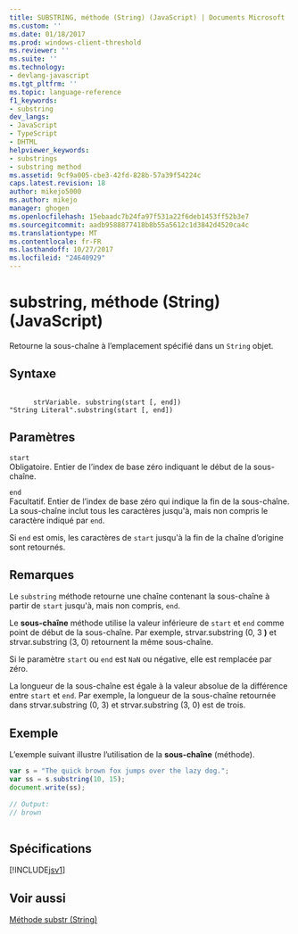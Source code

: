 ```yaml
---
title: SUBSTRING, méthode (String) (JavaScript) | Documents Microsoft
ms.custom: ''
ms.date: 01/18/2017
ms.prod: windows-client-threshold
ms.reviewer: ''
ms.suite: ''
ms.technology:
- devlang-javascript
ms.tgt_pltfrm: ''
ms.topic: language-reference
f1_keywords:
- substring
dev_langs:
- JavaScript
- TypeScript
- DHTML
helpviewer_keywords:
- substrings
- substring method
ms.assetid: 9cf9a005-cbe3-42fd-828b-57a39f54224c
caps.latest.revision: 18
author: mikejo5000
ms.author: mikejo
manager: ghogen
ms.openlocfilehash: 15ebaadc7b24fa97f531a22f6deb1453ff52b3e7
ms.sourcegitcommit: aadb9588877418b8b55a5612c1d3842d4520ca4c
ms.translationtype: MT
ms.contentlocale: fr-FR
ms.lasthandoff: 10/27/2017
ms.locfileid: "24640929"
---
```

# <a name="substring-method-string-javascript"></a>substring, méthode (String) (JavaScript)
Retourne la sous-chaîne à l’emplacement spécifié dans un `String` objet.  
  
## <a name="syntax"></a>Syntaxe  
  
```  
  
      strVariable. substring(start [, end])  
"String Literal".substring(start [, end])   
```  
  
## <a name="parameters"></a>Paramètres  
 `start`  
 Obligatoire. Entier de l’index de base zéro indiquant le début de la sous-chaîne.  
  
 `end`  
 Facultatif. Entier de l’index de base zéro qui indique la fin de la sous-chaîne. La sous-chaîne inclut tous les caractères jusqu'à, mais non compris le caractère indiqué par `end`.  
  
 Si `end` est omis, les caractères de `start` jusqu'à la fin de la chaîne d’origine sont retournés.  
  
## <a name="remarks"></a>Remarques  
 Le `substring` méthode retourne une chaîne contenant la sous-chaîne à partir de `start` jusqu'à, mais non compris, `end`.  
  
 Le **sous-chaîne** méthode utilise la valeur inférieure de `start` et `end` comme point de début de la sous-chaîne. Par exemple, strvar.substring (0, 3 **)** et strvar.substring (3, 0) retournent la même sous-chaîne.  
  
 Si le paramètre `start` ou `end` est `NaN` ou négative, elle est remplacée par zéro.  
  
 La longueur de la sous-chaîne est égale à la valeur absolue de la différence entre `start` et `end`. Par exemple, la longueur de la sous-chaîne retournée dans strvar.substring (0, 3) et strvar.substring (3, 0) est de trois.  
  
## <a name="example"></a>Exemple  
 L’exemple suivant illustre l’utilisation de la **sous-chaîne** (méthode).  
  
```JavaScript  
var s = "The quick brown fox jumps over the lazy dog.";  
var ss = s.substring(10, 15);  
document.write(ss);  
  
// Output:  
// brown  
  
```  
  
## <a name="requirements"></a>Spécifications  
 [!INCLUDE[jsv1](../../javascript/misc/includes/jsv1-md.md)]  
  
## <a name="see-also"></a>Voir aussi  
 [Méthode substr (String)](../../javascript/reference/substr-method-string-javascript.md)
